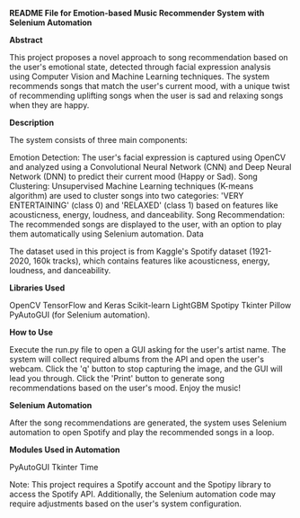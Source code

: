 **README File for Emotion-based Music Recommender System with Selenium Automation**

**Abstract**

This project proposes a novel approach to song recommendation based on the user's emotional state, detected through facial expression analysis using Computer Vision and Machine Learning techniques. The system recommends songs that match the user's current mood, with a unique twist of recommending uplifting songs when the user is sad and relaxing songs when they are happy.

**Description**

The system consists of three main components:

Emotion Detection: The user's facial expression is captured using OpenCV and analyzed using a Convolutional Neural Network (CNN) and Deep Neural Network (DNN) to predict their current mood (Happy or Sad).
Song Clustering: Unsupervised Machine Learning techniques (K-means algorithm) are used to cluster songs into two categories: 'VERY ENTERTAINING' (class 0) and 'RELAXED' (class 1) based on features like acousticness, energy, loudness, and danceability.
Song Recommendation: The recommended songs are displayed to the user, with an option to play them automatically using Selenium automation.
Data

The dataset used in this project is from Kaggle's Spotify dataset (1921-2020, 160k tracks), which contains features like acousticness, energy, loudness, and danceability.

**Libraries Used**

OpenCV
TensorFlow and Keras
Scikit-learn
LightGBM
Spotipy
Tkinter
Pillow
PyAutoGUI (for Selenium automation).

**How to Use**

Execute the run.py file to open a GUI asking for the user's artist name.
The system will collect required albums from the API and open the user's webcam.
Click the 'q' button to stop capturing the image, and the GUI will lead you through.
Click the 'Print' button to generate song recommendations based on the user's mood.
Enjoy the music!

**Selenium Automation**

After the song recommendations are generated, the system uses Selenium automation to open Spotify and play the recommended songs in a loop.

**Modules Used in Automation**

PyAutoGUI
Tkinter
Time

Note: This project requires a Spotify account and the Spotipy library to access the Spotify API. Additionally, the Selenium automation code may require adjustments based on the user's system configuration.
